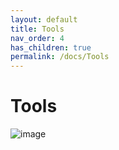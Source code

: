 ```yaml
---
layout: default
title: Tools
nav_order: 4
has_children: true
permalink: /docs/Tools
---
```


# Tools

![image](https://user-images.githubusercontent.com/27025848/161169145-a438a256-4c28-42c9-86a9-df168cd945e3.png)


